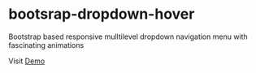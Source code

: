 bootsrap-dropdown-hover
=======================

Bootstrap based responsive mulltilevel dropdown navigation menu with fascinating animations

Visit <a href="http://kybarg.github.io/bootstrap-dropdown-hover" target="_blank">Demo</a>
